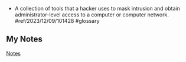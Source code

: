 - A collection of tools that a hacker uses to mask intrusion and obtain administrator-level access to a computer or computer network. #ref/2023/12/09/101428 #glossary 
## My Notes
[Notes](mynotes/rootkit-notes.md)
